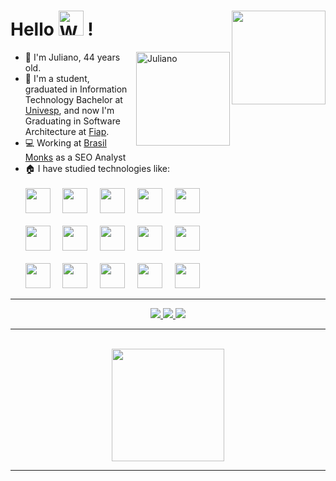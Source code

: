 # Hello <img src="https://i.imgur.com/wsfoqg4.gif" alt="World" title="World" width="40" /> ! <img src="https://i.imgur.com/C3zYww2.png" align="right" width="150"/>

<img src="https://i.imgur.com/65UAniY.png" alt="Juliano" title="Juliano" width="150" align="right">

- :raising_hand: I'm Juliano, 44 years old.
- :school: I'm a student, graduated in Information Technology Bachelor at [Univesp](https://univesp.br/), and now I'm Graduating in Software Architecture at [Fiap](https://postech.fiap.com.br/).
- :computer: Working at [Brasil Monks](https://www.monks.com/pt) as a SEO Analyst
- :house: I have studied technologies like:<br><br>
&Tab; <img src="https://cdn.jsdelivr.net/gh/devicons/devicon/icons/python/python-original-wordmark.svg" width="40" /> &nbsp;&nbsp;&nbsp; 
&Tab; <img src="https://cdn.jsdelivr.net/gh/devicons/devicon@latest/icons/django/django-plain-wordmark.svg" width="40" /> &nbsp;&nbsp;&nbsp; 
&Tab; <img src="https://cdn.jsdelivr.net/gh/devicons/devicon/icons/html5/html5-original-wordmark.svg" width="40" /> &nbsp;&nbsp;&nbsp; 
&Tab; <img src="https://cdn.jsdelivr.net/gh/devicons/devicon/icons/css3/css3-original-wordmark.svg" width="40" /> &nbsp;&nbsp;&nbsp; 
&Tab; <img src="https://cdn.jsdelivr.net/gh/devicons/devicon/icons/javascript/javascript-original.svg" width="40"/><br><br>
&Tab; <img src="https://cdn.jsdelivr.net/gh/devicons/devicon@latest/icons/fastapi/fastapi-original-wordmark.svg" width="40" /> &nbsp;&nbsp;&nbsp; 
&Tab; <img src="https://cdn.jsdelivr.net/gh/devicons/devicon/icons/linux/linux-original.svg" width="40" /> &nbsp;&nbsp;&nbsp; 
&Tab; <img src="https://cdn.jsdelivr.net/gh/devicons/devicon/icons/mysql/mysql-original-wordmark.svg" width="40" /> &nbsp;&nbsp;&nbsp;
&Tab; <img src="https://cdn.jsdelivr.net/gh/devicons/devicon/icons/postgresql/postgresql-plain-wordmark.svg" width="40" /> &nbsp;&nbsp;&nbsp; 
&Tab; <img src="https://cdn.jsdelivr.net/gh/devicons/devicon/icons/git/git-original.svg" width="40" /><br><br>
&Tab; <img src="https://cdn.jsdelivr.net/gh/devicons/devicon@latest/icons/amazonwebservices/amazonwebservices-original-wordmark.svg" width="40" /> &nbsp;&nbsp;&nbsp;
&Tab; <img src="https://cdn.jsdelivr.net/gh/devicons/devicon@latest/icons/nodejs/nodejs-original-wordmark.svg" width="40" /> &nbsp;&nbsp;&nbsp;
&Tab; <img src="https://cdn.jsdelivr.net/gh/devicons/devicon@latest/icons/docker/docker-original-wordmark.svg" width="40" /> &nbsp;&nbsp;&nbsp;
&Tab; <img src="https://cdn.jsdelivr.net/gh/devicons/devicon@latest/icons/vagrant/vagrant-original-wordmark.svg" width="40" /> &nbsp;&nbsp;&nbsp;
&Tab; <img src="https://cdn.jsdelivr.net/gh/devicons/devicon@latest/icons/terraform/terraform-original-wordmark.svg" width="40" /> &nbsp;&nbsp;&nbsp;

<hr>
<div align=center>
  <a href="https://www.linkedin.com/in/juliano-lopes-votorantim-sp/" target="_blank">
    <img src="https://img.shields.io/badge/-LinkedIn-%230077B5?style=for-the-badge&logo=linkedin&logoColor=white" target="_blank">
  </a>
  <a href="https://instagram.com/ju.c.lopes/" target="_blank">
    <img src="https://img.shields.io/badge/-Instagram-%23E41C6F?style=for-the-badge&logo=instagram&logoColor=white" target="_blank">
  </a>
  <a href = "mailto:juliano.co.lopes@gmail.com">
    <img src="https://img.shields.io/badge/Gmail-D14836?style=for-the-badge&logo=gmail&logoColor=white" target="_blank">
  </a>
</div>
<hr><br>
<div align=center>
  <a href="https://github.com/ju-c-lopes">
  <img height="180em" src="https://github-readme-stats.vercel.app/api/top-langs/?username=ju-c-lopes&layout=compact&langs_count=7&theme=dark"/>
</div>
<hr><br>


